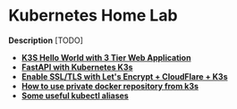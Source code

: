 # Kubernetes Home Lab

**Description** [TODO]

- **[K3S Hello World with 3 Tier Web Application](kubernetes-onprem-k3s-helloworld.md)**
- **[FastAPI with Kubernetes K3s](fastapi_with_kubernetes.md)**
- **[Enable SSL/TLS with Let's Encrypt + CloudFlare + K3s](lets_encrypt_with_kubernetes_cloudflare.md)**
- **[How to use private docker repository from k3s](private_docker_repository_with_k3s.md)**
- **[Some useful **kubectl** aliases](Kubectl_aliases.md)**
